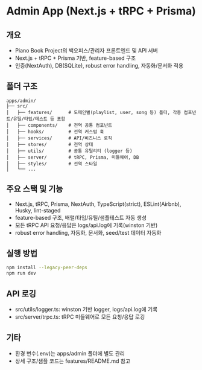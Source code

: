 # Admin App (Next.js + tRPC + Prisma)

## 개요

- Piano Book Project의 백오피스/관리자 프론트엔드 및 API 서버
- Next.js + tRPC + Prisma 기반, feature-based 구조
- 인증(NextAuth), DB(SQLite), robust error handling, 자동화/문서화 적용

## 폴더 구조

```
apps/admin/
├── src/
│   ├── features/      # 도메인별(playlist, user, song 등) 폴더, 각종 컴포넌트/유틸/타입/테스트 등 포함
│   ├── components/    # 전역 공통 컴포넌트
│   ├── hooks/         # 전역 커스텀 훅
│   ├── services/      # API/비즈니스 로직
│   ├── stores/        # 전역 상태
│   ├── utils/         # 공통 유틸리티 (logger 등)
│   ├── server/        # tRPC, Prisma, 미들웨어, DB
│   ├── styles/        # 전역 스타일
│   └── ...
```

## 주요 스택 및 기능

- Next.js, tRPC, Prisma, NextAuth, TypeScript(strict), ESLint(Airbnb), Husky, lint-staged
- feature-based 구조, 배럴/타입/유틸/샘플테스트 자동 생성
- 모든 tRPC API 요청/응답은 logs/api.log에 기록(winston 기반)
- robust error handling, 자동화, 문서화, seed/test 데이터 자동화

## 실행 방법

```bash
npm install --legacy-peer-deps
npm run dev
```

## API 로깅

- src/utils/logger.ts: winston 기반 logger, logs/api.log에 기록
- src/server/trpc.ts: tRPC 미들웨어로 모든 요청/응답 로깅

## 기타

- 환경 변수(.env)는 apps/admin 폴더에 별도 관리
- 상세 구조/샘플 코드는 features/README.md 참고
